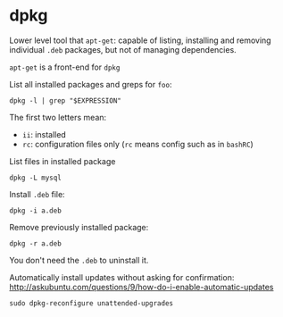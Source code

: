 # dpkg

Lower level tool that `apt-get`: capable of listing, installing and removing individual
`.deb` packages, but not of managing dependencies.

`apt-get` is a front-end for `dpkg`

List all installed packages and greps for `foo`:

	dpkg -l | grep "$EXPRESSION"

The first two letters mean:

- `ii`: installed
- `rc`: configuration files only (`rc` means config such as in `bashRC`)

List files in installed package

	dpkg -L mysql

Install `.deb` file:

	dpkg -i a.deb

Remove previously installed package:

	dpkg -r a.deb

You don't need the `.deb` to uninstall it.

Automatically install updates without asking for confirmation:
<http://askubuntu.com/questions/9/how-do-i-enable-automatic-updates>

    sudo dpkg-reconfigure unattended-upgrades
